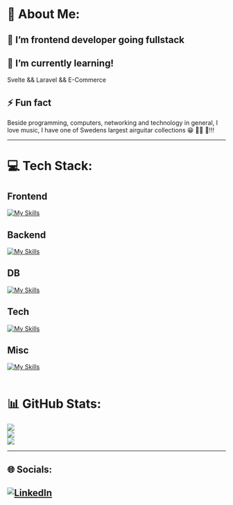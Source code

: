 # 💫 About Me:
## 🔭 I’m frontend developer going fullstack

## 🌱 I’m currently learning!
Svelte && Laravel && E-Commerce


## ⚡ Fun fact
Beside programming, computers, networking and technology in general, I love music, I have one of Swedens largest airguitar collections 😁 🤘🏼 🎸!!!

---


# 💻 Tech Stack:

## Frontend
[![My Skills](https://skillicons.dev/icons?i=html,css,sass,js,ts,react,vue,svelte,nextjs,nuxtjs,pinia,tailwind,bootstrap,vite)](https://skillicons.dev)

## Backend
[![My Skills](https://skillicons.dev/icons?i=js,ts,php,nodejs,express,deno,laravel)](https://skillicons.dev)

## DB
[![My Skills](https://skillicons.dev/icons?i=mysql,mongodb,firebase,prisma,supabase)](https://skillicons.dev)

## Tech
[![My Skills](https://skillicons.dev/icons?i=raspberrypi,py,ubuntu,linux,apple,windows,docker)](https://skillicons.dev)

## Misc
[![My Skills](https://skillicons.dev/icons?i=git,npm,netlify,vercel,vscode,webstorm,phpstorm,postman,notion,md)](https://skillicons.dev)
<br><br>

# 📊 GitHub Stats:
![](https://github-readme-stats.vercel.app/api?username=nilssoncjonas&theme=gotham&hide_border=false&include_all_commits=false&count_private=false)<br/>
![](https://github-readme-streak-stats.herokuapp.com/?user=nilssoncjonas&theme=gotham&hide_border=false)<br/>
![](https://github-readme-stats.vercel.app/api/top-langs/?username=nilssoncjonas&theme=gotham&hide_border=false&include_all_commits=false&count_private=false&layout=compact)

---

## 🌐 Socials:
[![LinkedIn](https://skillicons.dev/icons?i=linkedin)](https://linkedin.com/in//jonas-nilsson-4b8886226) 
---
